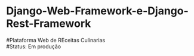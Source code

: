# Django-Web-Framework-e-Django-Rest-Framework
#Plataforma Web de REceitas Culinarias<br>
#Status: Em produção

